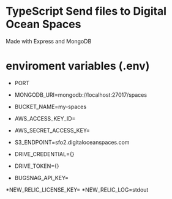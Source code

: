 # TypeScript Send files to Digital Ocean Spaces
Made with Express and MongoDB

# enviroment variables (.env)
* PORT
* MONGODB_URI=mongodb://localhost:27017/spaces
* BUCKET_NAME=my-spaces
* AWS_ACCESS_KEY_ID=
* AWS_SECRET_ACCESS_KEY=
* S3_ENDPOINT=sfo2.digitaloceanspaces.com

* DRIVE_CREDENTIAL={}
* DRIVE_TOKEN={}

* BUGSNAG_API_KEY=

*NEW_RELIC_LICENSE_KEY=
*NEW_RELIC_LOG=stdout
